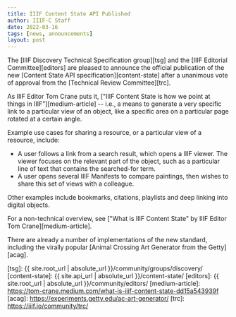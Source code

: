```yaml
---
title: IIIF Content State API Published
author: IIIF-C Staff
date: 2022-03-16
tags: [news, announcements]
layout: post
---
```


The [IIIF Discovery Technical Specification group][tsg] and the [IIIF Editorial Committee][editors] are pleased to announce the official publication of the new [Content State API specification][content-state] after a unanimous vote of approval from the [Technical Review Committee][trc].

As IIIF Editor Tom Crane puts it, ["IIIF Content State is how we point at things in IIIF"][medium-article] -- i.e., a means to generate a very specific link to a particular view of an object, like a specific area on a particular page rotated at a certain angle.

Example use cases for sharing a resource, or a particular view of a resource, include:

- A user follows a link from a search result, which opens a IIIF viewer. The viewer focuses on the relevant part of the object, such as a particular line of text that contains the searched-for term.
- A user opens several IIIF Manifests to compare paintings, then wishes to share this set of views with a colleague.

Other examples include bookmarks, citations, playlists and deep linking into digital objects.

For a non-technical overview, see ["What is IIIF Content State" by IIIF Editor Tom Crane][medium-article].

There are already a number of implementations of the new standard, including the virally popular [Animal Crossing Art Generator from the Getty][acag]. 

[tsg]: {{ site.root_url | absolute_url }}/community/groups/discovery/
[content-state]: {{ site.api_url | absolute_url }}/content-state/
[editors]: {{ site.root_url | absolute_url }}/community/editors/
[medium-article]:  https://tom-crane.medium.com/what-is-iiif-content-state-dd15a543939f
[acag]: https://experiments.getty.edu/ac-art-generator/
[trc]: https://iiif.io/community/trc/